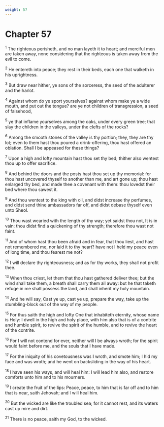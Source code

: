 ```yaml
---
weight: 57
---
```


# Chapter 57

<sup>1</sup> The righteous perisheth, and no man layeth it to heart; and merciful men are taken away, none considering that the righteous is taken away from the evil to come. 

<sup>2</sup> He entereth into peace; they rest in their beds, each one that walketh in his uprightness. 

<sup>3</sup> But draw near hither, ye sons of the sorceress, the seed of the adulterer and the harlot. 

<sup>4</sup> Against whom do ye sport yourselves? against whom make ye a wide mouth, and put out the tongue? are ye not children of transgression, a seed of falsehood, 

<sup>5</sup> ye that inflame yourselves among the oaks, under every green tree; that slay the children in the valleys, under the clefts of the rocks? 

<sup>6</sup> Among the smooth stones of the valley is thy portion; they, they are thy lot; even to them hast thou poured a drink-offering, thou hast offered an oblation. Shall I be appeased for these things? 

<sup>7</sup> Upon a high and lofty mountain hast thou set thy bed; thither also wentest thou up to offer sacrifice. 

<sup>8</sup> And behind the doors and the posts hast thou set up thy memorial: for thou hast uncovered thyself to another than me, and art gone up; thou hast enlarged thy bed, and made thee a covenant with them: thou lovedst their bed where thou sawest it. 

<sup>9</sup> And thou wentest to the king with oil, and didst increase thy perfumes, and didst send thine ambassadors far off, and didst debase thyself even unto Sheol. 

<sup>10</sup> Thou wast wearied with the length of thy way; yet saidst thou not, It is in vain: thou didst find a quickening of thy strength; therefore thou wast not faint. 

<sup>11</sup> And of whom hast thou been afraid and in fear, that thou liest, and hast not remembered me, nor laid it to thy heart? have not I held my peace even of long time, and thou fearest me not? 

<sup>12</sup> I will declare thy righteousness; and as for thy works, they shall not profit thee. 

<sup>13</sup> When thou criest, let them that thou hast gathered deliver thee; but the wind shall take them, a breath shall carry them all away: but he that taketh refuge in me shall possess the land, and shall inherit my holy mountain. 

<sup>14</sup> And he will say, Cast ye up, cast ye up, prepare the way, take up the stumbling-block out of the way of my people. 

<sup>15</sup> For thus saith the high and lofty One that inhabiteth eternity, whose name is Holy: I dwell in the high and holy place, with him also that is of a contrite and humble spirit, to revive the spirit of the humble, and to revive the heart of the contrite. 

<sup>16</sup> For I will not contend for ever, neither will I be always wroth; for the spirit would faint before me, and the souls that I have made. 

<sup>17</sup> For the iniquity of his covetousness was I wroth, and smote him; I hid my face and was wroth; and he went on backsliding in the way of his heart. 

<sup>18</sup> I have seen his ways, and will heal him: I will lead him also, and restore comforts unto him and to his mourners. 

<sup>19</sup> I create the fruit of the lips: Peace, peace, to him that is far off and to him that is near, saith Jehovah; and I will heal him. 

<sup>20</sup> But the wicked are like the troubled sea; for it cannot rest, and its waters cast up mire and dirt. 

<sup>21</sup> There is no peace, saith my God, to the wicked. 


